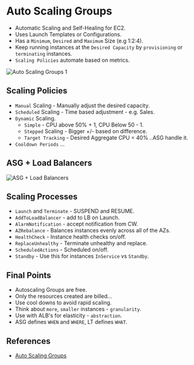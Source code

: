 # Auto Scaling Groups

- Automatic Scaling and Self-Healing for EC2.
- Uses Launch Templates or Configurations.
- Has a `Minimum`, `Desired` and `Maximum` Size (e.g 1:2:4).
- Keep running instances at the `Desired Capacity` by `provisioning` or `terminating` instances.
- `Scaling Policies` automate based on metrics.

![Auto Scaling Groups 1](https://github.com/williammunozr/aws-sa-pro/blob/master/07-ComputeScalingLoadBalancing/00_LearningAids/ASGArchitecture1.png)

## Scaling Policies

- `Manual` Scaling - Manually adjust the desired capacity.
- `Scheduled` Scaling - Time based adjustment - e.g. Sales.
- `Dynamic` Scaling.
    - `Simple` - CPU above 50% + 1, CPU Below 50 - 1.
    - `Stepped` Scaling - Bigger +/- based on difference.
    - `Target Tracking` - Desired Aggregate CPU = 40% ..ASG handle it.
- `Cooldown Periods` ...

## ASG + Load Balancers

![ASG + Load Balancers](https://github.com/williammunozr/aws-sa-pro/blob/master/07-ComputeScalingLoadBalancing/00_LearningAids/ASGArchitecture2.png)

## Scaling Processes

- `Launch` and `Terminate` - SUSPEND and RESUME.
- `AddToLoadBalancer` - add to LB on Launch.
- `AlarmNotification` - accept notification from CW.
- `AZRebalance` - Balances instances evenly across all of the AZs.
- `HealthCheck` - Instance health checks on/off.
- `ReplaceUnhealthy` - Terminate unhealthy and replace.
- `ScheduledActions` - Scheduled on/off.
- `Standby` - Use this for instances `InService` vs `Standby`.

## Final Points

- Autoscaling Groups are free.
- Only the resources created are billed...
- Use cool downs to avoid rapid scaling.
- Think about `more`, `smaller` instances - `granularity`.
- Use with ALB's for elasticity - `abstraction`.
- ASG defines `WHEN` and `WHERE`, LT defines `WHAT`.

## References

- [Auto Scaling Groups](https://learn.cantrill.io/courses/895720/lectures/23012761)
